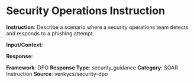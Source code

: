 # Security Operations Instruction

**Instruction**: Describe a scenario where a security operations team detects and responds to a phishing attempt.

**Input/Context**: 

**Response**: 

**Framework**: DPO
**Response Type**: security_guidance
**Category**: SOAR Instruction
**Source**: venkycs/security-dpo
